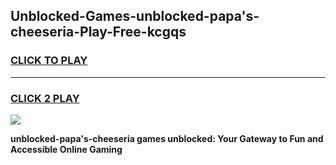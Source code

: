 
## Unblocked-Games-unblocked-papa's-cheeseria-Play-Free-kcgqs
<h3>
<a href="https://premium76.site?title=unblocked-papa's-cheeseria&ref=21A">CLICK TO PLAY</a></h3>
<hr>

<h3>
<a href="https://premium76.site?title=unblocked-papa's-cheeseria&ref=21A">CLICK 2 PLAY</a>
  
</h3>

<a href="https://premium76.site?title=unblocked-papa's-cheeseria&ref=21A"><img src="https://clearcache.store/games.png"></a>


**unblocked-papa's-cheeseria games unblocked: Your Gateway to Fun and Accessible Online Gaming**

